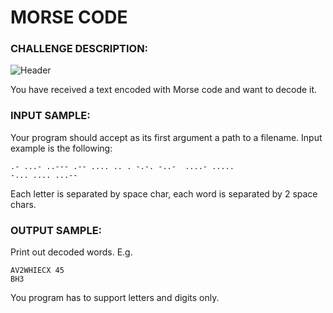 # MORSE CODE

### CHALLENGE DESCRIPTION:

![Header](http://i.imgur.com/fLVmEzc.png)

You have received a text encoded with Morse code and want to decode it.

### INPUT SAMPLE:

Your program should accept as its first argument a path to a filename. Input example is the following:

```
.- ...- ..--- .-- .... .. . -.-. -..-  ....- .....
-... .... ...--
```

Each letter is separated by space char, each word is separated by 2 space chars.

### OUTPUT SAMPLE:

Print out decoded words. E.g.

```
AV2WHIECX 45
BH3
```

You program has to support letters and digits only.